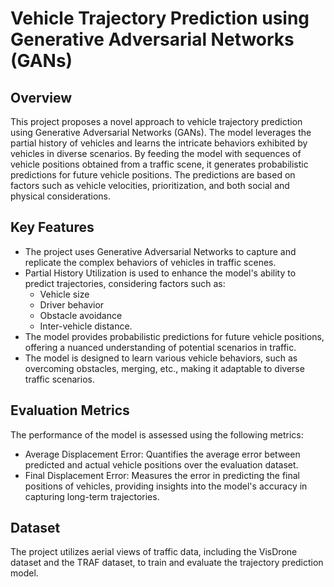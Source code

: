 # Vehicle Trajectory Prediction using Generative Adversarial Networks (GANs)
## Overview
This project proposes a novel approach to vehicle trajectory prediction using Generative Adversarial Networks (GANs). The model leverages the partial history of vehicles and learns the intricate behaviors exhibited by vehicles in diverse scenarios. By feeding the model with sequences of vehicle positions obtained from a traffic scene, it generates probabilistic predictions for future vehicle positions. The predictions are based on factors such as vehicle velocities, prioritization, and both social and physical considerations.

## Key Features
* The project uses Generative Adversarial Networks to capture and replicate the complex behaviors of vehicles in traffic scenes.
* Partial History Utilization is used to enhance the model's ability to predict trajectories, considering factors such as:
  - Vehicle size
  - Driver behavior
  - Obstacle avoidance
  - Inter-vehicle distance.
* The model provides probabilistic predictions for future vehicle positions, offering a nuanced understanding of potential scenarios in traffic.
* The model is designed to learn various vehicle behaviors, such as overcoming obstacles, merging, etc., making it adaptable to diverse traffic scenarios.

## Evaluation Metrics
The performance of the model is assessed using the following metrics:
- Average Displacement Error: Quantifies the average error between predicted and actual vehicle positions over the evaluation dataset.
- Final Displacement Error: Measures the error in predicting the final positions of vehicles, providing insights into the model's accuracy in capturing long-term trajectories.

## Dataset
The project utilizes aerial views of traffic data, including the VisDrone dataset and the TRAF dataset, to train and evaluate the trajectory prediction model.

